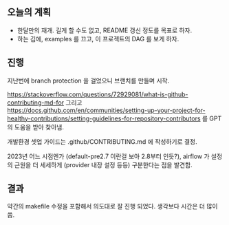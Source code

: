 ## 오늘의 계획

- 한달만의 재개. 길게 할 수도 없고, README 갱신 정도를 목표로 하자.
- 하는 김에, examples 를 끄고, 이 프로젝트의 DAG 를 보게 하자.

## 진행

지난번에 branch protection 을 걸었으니 브랜치를 만들며 시작.

https://stackoverflow.com/questions/72929081/what-is-github-contributing-md-for
그리고
https://docs.github.com/en/communities/setting-up-your-project-for-healthy-contributions/setting-guidelines-for-repository-contributors 를 GPT의 도움을 받아 찾아냄.

개발환경 셋업 가이드는 .github/CONTRIBUTING.md 에 작성하기로 결정.

2023년 어느 시점엔가 (default-pre2.7 이란걸 보아 2.8부터 인듯?), airflow 가 설정의 근원을 더 세세하게 (provider 내장 설정 등등) 구분한다는 점을 발견함.

## 결과

약간의 makefile 수정을 포함해서 의도대로 잘 진행 되었다.
생각보다 시간은 더 많이 씀.